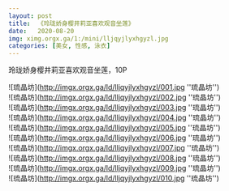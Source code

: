 ```yaml
---
layout: post
title:  《玲珑娇身樱井莉亚喜欢观音坐莲》
date:   2020-08-20
img: ximg.orgx.ga/1:/mini/lljqyjlyxhgyzl.jpg
categories: [美女, 性感, 泳衣]
---
```


玲珑娇身樱井莉亚喜欢观音坐莲，10P

![琉晶坊](http://imgx.orgx.ga/ld/lljqyjlyxhgyzl/001.jpg ''琉晶坊'') <br>
![琉晶坊](http://imgx.orgx.ga/ld/lljqyjlyxhgyzl/002.jpg ''琉晶坊'') <br>
![琉晶坊](http://imgx.orgx.ga/ld/lljqyjlyxhgyzl/003.jpg ''琉晶坊'') <br>
![琉晶坊](http://imgx.orgx.ga/ld/lljqyjlyxhgyzl/004.jpg ''琉晶坊'') <br>
![琉晶坊](http://imgx.orgx.ga/ld/lljqyjlyxhgyzl/005.jpg ''琉晶坊'') <br>
![琉晶坊](http://imgx.orgx.ga/ld/lljqyjlyxhgyzl/006.jpg ''琉晶坊'') <br>
![琉晶坊](http://imgx.orgx.ga/ld/lljqyjlyxhgyzl/007.jpg ''琉晶坊'') <br>
![琉晶坊](http://imgx.orgx.ga/ld/lljqyjlyxhgyzl/008.jpg ''琉晶坊'') <br>
![琉晶坊](http://imgx.orgx.ga/ld/lljqyjlyxhgyzl/009.jpg ''琉晶坊'') <br>
![琉晶坊](http://imgx.orgx.ga/ld/lljqyjlyxhgyzl/010.jpg ''琉晶坊'') <br>
